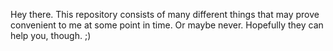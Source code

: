 Hey there. This repository consists of many different things that may prove convenient to me at some point in time. Or maybe never. Hopefully they can help you, though. ;)
